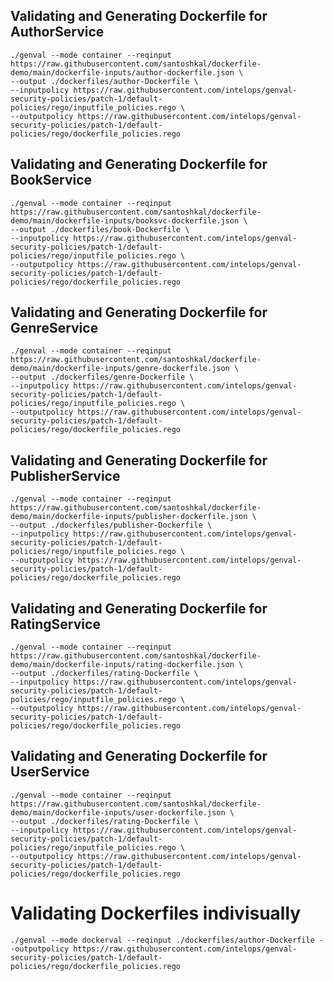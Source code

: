 ## Validating and Generating Dockerfile for AuthorService
```shell
./genval --mode container --reqinput https://raw.githubusercontent.com/santoshkal/dockerfile-demo/main/dockerfile-inputs/author-dockerfile.json \
--output ./dockerfiles/author-Dockerfile \
--inputpolicy https://raw.githubusercontent.com/intelops/genval-security-policies/patch-1/default-policies/rego/inputfile_policies.rego \
--outputpolicy https://raw.githubusercontent.com/intelops/genval-security-policies/patch-1/default-policies/rego/dockerfile_policies.rego
```

## Validating and Generating Dockerfile for BookService
```shell
./genval --mode container --reqinput https://raw.githubusercontent.com/santoshkal/dockerfile-demo/main/dockerfile-inputs/booksvc-dockerfile.json \
--output ./dockerfiles/book-Dockerfile \
--inputpolicy https://raw.githubusercontent.com/intelops/genval-security-policies/patch-1/default-policies/rego/inputfile_policies.rego \
--outputpolicy https://raw.githubusercontent.com/intelops/genval-security-policies/patch-1/default-policies/rego/dockerfile_policies.rego
```

## Validating and Generating Dockerfile for GenreService
```shell
./genval --mode container --reqinput https://raw.githubusercontent.com/santoshkal/dockerfile-demo/main/dockerfile-inputs/genre-dockerfile.json \
--output ./dockerfiles/genre-Dockerfile \
--inputpolicy https://raw.githubusercontent.com/intelops/genval-security-policies/patch-1/default-policies/rego/inputfile_policies.rego \
--outputpolicy https://raw.githubusercontent.com/intelops/genval-security-policies/patch-1/default-policies/rego/dockerfile_policies.rego
```

## Validating and Generating Dockerfile for PublisherService
```shell
./genval --mode container --reqinput https://raw.githubusercontent.com/santoshkal/dockerfile-demo/main/dockerfile-inputs/publisher-dockerfile.json \
--output ./dockerfiles/publisher-Dockerfile \
--inputpolicy https://raw.githubusercontent.com/intelops/genval-security-policies/patch-1/default-policies/rego/inputfile_policies.rego \
--outputpolicy https://raw.githubusercontent.com/intelops/genval-security-policies/patch-1/default-policies/rego/dockerfile_policies.rego
```

## Validating and Generating Dockerfile for RatingService
```shell
./genval --mode container --reqinput https://raw.githubusercontent.com/santoshkal/dockerfile-demo/main/dockerfile-inputs/rating-dockerfile.json \
--output ./dockerfiles/rating-Dockerfile \
--inputpolicy https://raw.githubusercontent.com/intelops/genval-security-policies/patch-1/default-policies/rego/inputfile_policies.rego \
--outputpolicy https://raw.githubusercontent.com/intelops/genval-security-policies/patch-1/default-policies/rego/dockerfile_policies.rego
```


## Validating and Generating Dockerfile for UserService
```shell
./genval --mode container --reqinput https://raw.githubusercontent.com/santoshkal/dockerfile-demo/main/dockerfile-inputs/user-dockerfile.json \
--output ./dockerfiles/rating-Dockerfile \
--inputpolicy https://raw.githubusercontent.com/intelops/genval-security-policies/patch-1/default-policies/rego/inputfile_policies.rego \
--outputpolicy https://raw.githubusercontent.com/intelops/genval-security-policies/patch-1/default-policies/rego/dockerfile_policies.rego
```

# Validating Dockerfiles indivisually
`./genval --mode dockerval --reqinput ./dockerfiles/author-Dockerfile --outputpolicy https://raw.githubusercontent.com/intelops/genval-security-policies/patch-1/default-policies/rego/dockerfile_policies.rego`
